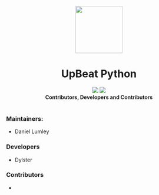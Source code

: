 <div align="center">
  <img src="https://media.discordapp.net/attachments/810107756421709827/810114469295685642/download.png" width="128px" style="max-width: 100%;">
  <h1>UpBeat Python</h1>
  <a href="https://ubpy.danieldot.xyz/discord/"><img src="https://discord.com/api/guilds/810107755943297024/widget.png?style=shield"></a> <img src="https://img.shields.io/badge/Version-V1.0-blue">
  <br>
  <b>Contributors, Developers and Contributors</b>
  <br>
</div>
<br>

### Maintainers:
- Daniel Lumley

### Developers
- Dylster

### Contributors
- 

